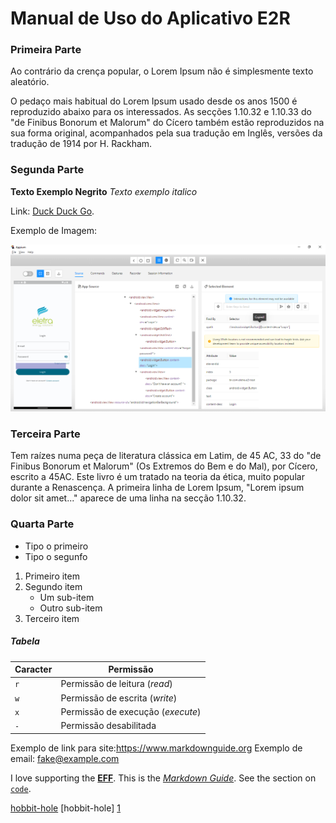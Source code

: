 # Manual de Uso do Aplicativo E2R

### Primeira Parte
Ao contrário da crença popular, o Lorem Ipsum não é simplesmente texto aleatório.

O pedaço mais habitual do Lorem Ipsum usado desde os anos 1500 é reproduzido abaixo para os interessados. As secções 1.10.32 e 1.10.33 do "de Finibus Bonorum et Malorum" do Cícero também estão reproduzidos na sua forma original, acompanhados pela sua tradução em Inglês, versões da tradução de 1914 por H. Rackham.

### Segunda Parte


**Texto Exemplo Negrito** *Texto exemplo italico*
 
Link: [Duck Duck Go](https://duckduckgo.com).


Exemplo de Imagem:

![Tux, the Linux mascot](../resources/img/img1.png)


### Terceira Parte

Tem raízes numa peça de literatura clássica em Latim, de 45 AC, 33 do "de Finibus Bonorum et Malorum" (Os Extremos do Bem e do Mal), por Cícero, escrito a 45AC. Este livro é um tratado na teoria da ética, muito popular durante a Renascença. A primeira linha de Lorem Ipsum, "Lorem ipsum dolor sit amet..." aparece de uma linha na secção 1.10.32.

### Quarta Parte
- Tipo o primeiro
- Tipo o segunfo

1. Primeiro item
2. Segundo item
   - Um sub-item
   - Outro sub-item
3. Terceiro item

##### Tabela

Caracter | Permissão
---------|----------
`r`      | Permissão de leitura (*read*)
`w`      | Permissão de escrita (*write*)
`x`      | Permissão de execução (*execute*)
`-`      | Permissão desabilitada


Exemplo de link para site:<https://www.markdownguide.org>
Exemplo de email: <fake@example.com>


I love supporting the **[EFF](https://eff.org)**.
This is the *[Markdown Guide](https://www.markdownguide.org)*.
See the section on [`code`](#code).

[hobbit-hole][1]
[hobbit-hole] [1]



[1]: https://en.wikipedia.org/wiki/Hobbit#Lifestyle
"Hobbit lifestyles"